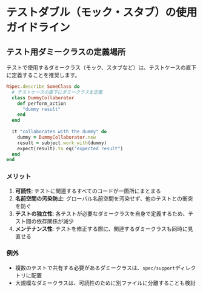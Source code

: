 # テストダブル（モック・スタブ）の使用ガイドライン

## テスト用ダミークラスの定義場所

テストで使用するダミークラス（モック、スタブなど）は、テストケースの直下に定義することを推奨します。

```ruby
RSpec.describe SomeClass do
  # テストケースの直下にダミークラスを定義
  class DummyCollaborator
    def perform_action
      "dummy result"
    end
  end
  
  it "collaborates with the dummy" do
    dummy = DummyCollaborator.new
    result = subject.work_with(dummy)
    expect(result).to eq("expected result")
  end
end
```

### メリット

1. **可読性**: テストに関連するすべてのコードが一箇所にまとまる
2. **名前空間の汚染防止**: グローバル名前空間を汚染せず、他のテストとの衝突を防ぐ
3. **テストの独立性**: 各テストが必要なダミークラスを自身で定義するため、テスト間の依存関係が減少
4. **メンテナンス性**: テストを修正する際に、関連するダミークラスも同時に見直せる

### 例外

- 複数のテストで共有する必要があるダミークラスは、`spec/support`ディレクトリに配置
- 大規模なダミークラスは、可読性のために別ファイルに分離することも検討 